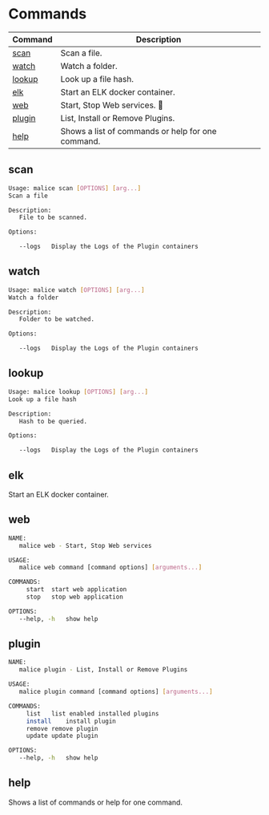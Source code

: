 Commands
========

| Command           | Description                                       |
|-------------------|---------------------------------------------------|
| [scan](#scan)     | Scan a file.                                      |
| [watch](#watch)   | Watch a folder.                                   |
| [lookup](#lookup) | Look up a file hash.                              |
| [elk](#elk)       | Start an ELK docker container.                    |
| [web](#web)       | Start, Stop Web services. :construction:          |
| [plugin](#plugin) | List, Install or Remove Plugins.                  |
| [help](#help)     | Shows a list of commands or help for one command. |

scan
----

```bash
Usage: malice scan [OPTIONS] [arg...]
Scan a file

Description:
   File to be scanned.

Options:

   --logs	Display the Logs of the Plugin containers
```

watch
-----

```bash
Usage: malice watch [OPTIONS] [arg...]
Watch a folder

Description:
   Folder to be watched.

Options:

   --logs	Display the Logs of the Plugin containers
```

lookup
------

```bash
Usage: malice lookup [OPTIONS] [arg...]
Look up a file hash

Description:
   Hash to be queried.

Options:

   --logs	Display the Logs of the Plugin containers
```

elk
---

Start an ELK docker container.

web
---

```bash
NAME:
   malice web - Start, Stop Web services

USAGE:
   malice web command [command options] [arguments...]

COMMANDS:
     start	start web application
     stop	stop web application

OPTIONS:
   --help, -h	show help
```

plugin
------

```bash
NAME:
   malice plugin - List, Install or Remove Plugins

USAGE:
   malice plugin command [command options] [arguments...]

COMMANDS:
     list	list enabled installed plugins
     install	install plugin
     remove	remove plugin
     update	update plugin

OPTIONS:
   --help, -h	show help
```

help
----

Shows a list of commands or help for one command.
